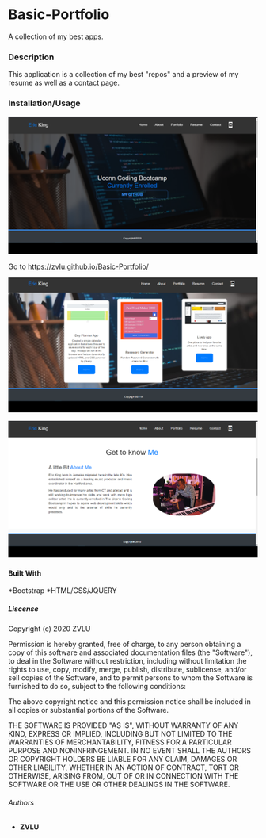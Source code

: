 # Basic-Portfolio

A collection of my best apps.

### Description

This application is a collection of my best "repos" and a preview of my resume as well as a contact page.

### Installation/Usage
![alt test](assets/images/Basic-front.png)

Go to https://zvlu.github.io/Basic-Portfolio/

![alt test](assets/images/Basic-PROJECTS.png)

![alt test](assets/images/Basic-RES.png)

#### Built With

*Bootstrap
*HTML/CSS/JQUERY

##### Liscense

Copyright (c) 2020 ZVLU


Permission is hereby granted, free of charge, to any person obtaining a copy
of this software and associated documentation files (the "Software"), to deal
in the Software without restriction, including without limitation the rights
to use, copy, modify, merge, publish, distribute, sublicense, and/or sell
copies of the Software, and to permit persons to whom the Software is
furnished to do so, subject to the following conditions:

The above copyright notice and this permission notice shall be included in all
copies or substantial portions of the Software.

THE SOFTWARE IS PROVIDED "AS IS", WITHOUT WARRANTY OF ANY KIND, EXPRESS OR
IMPLIED, INCLUDING BUT NOT LIMITED TO THE WARRANTIES OF MERCHANTABILITY,
FITNESS FOR A PARTICULAR PURPOSE AND NONINFRINGEMENT. IN NO EVENT SHALL THE
AUTHORS OR COPYRIGHT HOLDERS BE LIABLE FOR ANY CLAIM, DAMAGES OR OTHER
LIABILITY, WHETHER IN AN ACTION OF CONTRACT, TORT OR OTHERWISE, ARISING FROM,
OUT OF OR IN CONNECTION WITH THE SOFTWARE OR THE USE OR OTHER DEALINGS IN THE
SOFTWARE.

###### Authors 
* **ZVLU**